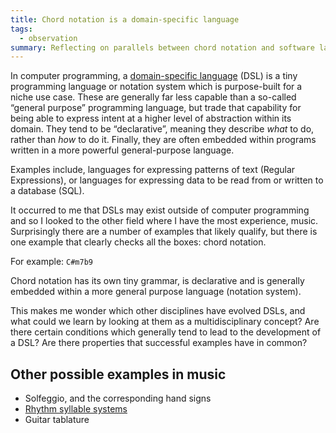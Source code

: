 ```yaml
---
title: Chord notation is a domain-specific language
tags:
  - observation
summary: Reflecting on parallels between chord notation and software language design
---
```

In computer programming, a [domain-specific language](https://en.wikipedia.org/wiki/Domain-specific_language) (DSL) is a tiny programming language or notation system which is purpose-built for a niche use case. These are generally far less capable than a so-called “general purpose” programming language, but trade that capability for being able to express intent at a higher level of abstraction within its domain. They tend to be “declarative”, meaning they describe _what_ to do, rather than _how_ to do it. Finally, they are often embedded within programs written in a more powerful general-purpose language.

Examples include, languages for expressing patterns of text (Regular Expressions), or languages for expressing data to be read from or written to a database (SQL).

It occurred to me that DSLs may exist outside of computer programming and so I looked to the other field where I have the most experience, music. Surprisingly there are a number of examples that likely qualify, but there is one example that clearly checks all the boxes: chord notation.

For example: `C#m7b9`

Chord notation has its own tiny grammar, is declarative and is generally embedded within a more general purpose language (notation system).

This makes me wonder which other disciplines have evolved DSLs, and what could we learn by looking at them as a multidisciplinary concept? Are there certain conditions which generally tend to lead to the development of a DSL? Are there properties that successful examples have in common?

## Other possible examples in music

- Solfeggio, and the corresponding hand signs
- [Rhythm syllable systems](https://listenplaycreate.wordpress.com/2022/11/03/rhythm-syllables-systems-for-reading-rhythms-in-the-classroom/)
- Guitar tablature
